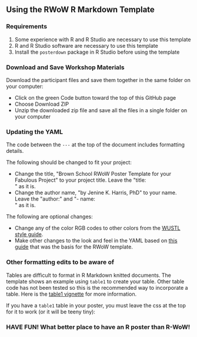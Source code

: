## Using the RWoW R Markdown Template

### Requirements

1) Some experience with R and R Studio are necessary to use this template
2) R and R Studio software are necessary to use this template
3) Install the `posterdown` package in R Studio before using the template

### Download and Save Workshop Materials

Download the participant files and save them together in the same folder on your computer:

<ul>
<li> Click on the green Code button toward the top of this GitHub page
<li> Choose Download ZIP
<li> Unzip the downloaded zip file and save all the files in a single folder on your computer
</ul>

### Updating the YAML

The code between the `---` at the top of the document includes formatting details.

The following should be changed to fit your project:

<ul>
  <li> Change the title, "Brown School RWoW Poster Template for your Fabulous Project" to your project title. Leave the "title: <br>" as it is.
  <li> Change the author name, "by Jenine K. Harris, PhD" to your name. Leave the "author:" and "- name: <br>" as it is.
</ul>

The following are optional changes: 

<ul> 
  <li> Change any of the color RGB codes to other colors from the <a href ="https://marcomm.wustl.edu/resources/branding-logo-toolkit/color-palettes/">WUSTL style guide</a>.
  <li> Make other changes to the look and feel in the YAML based on <a href = "https://github.com/brentthorne/posterdown/wiki/posterdown_html">this guide</a> that was the basis for the RWoW template.
</ul>

### Other formatting edits to be aware of

Tables are difficult to format in R Markdown knitted documents. The template shows an example using `table1` to create your table. Other table code has not been tested so this is the recommended way to incorporate a table. Here is the <a href = "https://cran.r-project.org/web/packages/table1/vignettes/table1-examples.html">table1 vignette</a> for more information.

If you have a `table1` table in your poster, you must leave the css at the top for it to work (or it will be teeny tiny): 

<style type="text/css">

table.Rtable1 {
   font-family: "Palatino";
   font-size: 45px;
}
</style>

### HAVE FUN! What better place to have an R poster than R-WoW!

